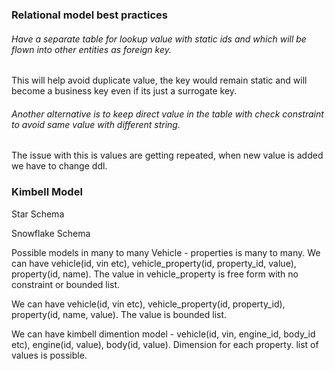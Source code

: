 ### Relational model best practices
###### Have a separate table for lookup value with static ids and which will be flown into other entities as foreign key.
This will help avoid duplicate value, the key would remain static and will become a business key even if its just a surrogate key.
###### Another alternative is to keep direct value in the table with check constraint to avoid same value with different string.
The issue with this is values are getting repeated, when new value is added we have to change ddl.


### Kimbell Model
Star Schema

Snowflake Schema

Possible models in many to many
Vehicle - properties is many to many.
We can have vehicle(id, vin etc), vehicle_property(id, property_id, value), property(id, name). The value in vehicle_property is free form with no constraint or
bounded list.

We can have vehicle(id, vin etc), vehicle_property(id, property_id), property(id, name, value). The value is bounded list.  

We can have kimbell dimention model - vehicle(id, vin, engine_id, body_id etc), engine(id, value), body(id, value). Dimension for each property. list of values is possible.





